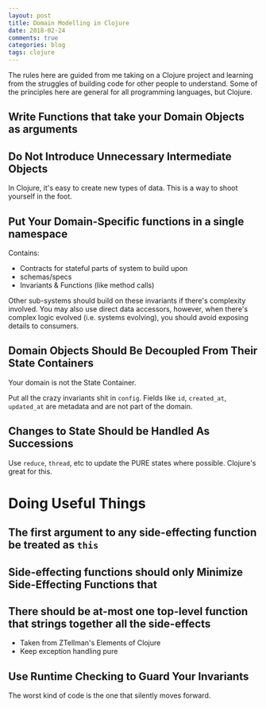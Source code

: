 ```yaml
---
layout: post
title: Domain Modelling in Clojure
date: 2018-02-24
comments: true
categories: blog
tags: clojure
---
```


The rules here are guided from me taking on a Clojure project and learning from
the struggles of building code for other people to understand. Some of the
principles here are general for all programming languages, but Clojure.

## Write Functions that take your Domain Objects as arguments

## Do Not Introduce Unnecessary Intermediate Objects

In Clojure, it's easy to create new types of data. This is a way to shoot
yourself in the foot.

## Put Your Domain-Specific functions in a single namespace

Contains:
- Contracts for stateful parts of system to build upon
- schemas/specs
- Invariants & Functions (like method calls)

Other sub-systems should build on these invariants if there's complexity
involved. You may also use direct data accessors, however, when there's complex
logic evolved (i.e. systems evolving), you should avoid exposing details to
consumers.

## Domain Objects Should Be Decoupled From Their State Containers

Your domain is not the State Container.  

Put all the crazy invariants shit in `config`. Fields like `id`, `created_at`,
`updated_at` are metadata and are not part of the domain.

## Changes to State Should be Handled As Successions

Use `reduce`, `thread`, etc to update the PURE states where possible. Clojure's great for this.

# Doing Useful Things

## The first argument to any side-effecting function be treated as `this`

## Side-effecting functions should only Minimize Side-Effecting Functions that 

## There should be at-most one top-level function that strings together all the side-effects

- Taken from ZTellman's Elements of Clojure
- Keep exception handling pure

## Use Runtime Checking to Guard Your Invariants

The worst kind of code is the one that silently moves forward.  
